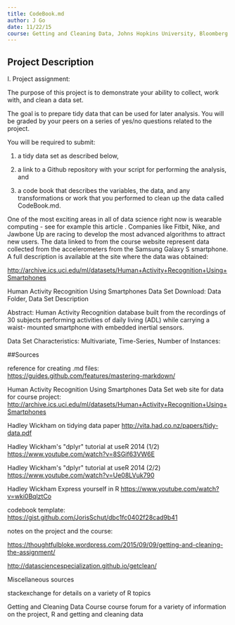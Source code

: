 ```yaml
---
title: CodeBook.md
author: J Go
date: 11/22/15
course: Getting and Cleaning Data, Johns Hopkins University, Bloomberg School of Public Health via Coursera
---
```


## Project Description

I. Project assignment:

The purpose of this project is to demonstrate your ability to collect, work 
with, and clean a data set. 

The goal is to prepare tidy data that can be used for later analysis. You will 
be graded by your peers on a series of yes/no questions related to the project. 

You will be required to submit: 

1) a tidy data set as described below, 

2) a link to a Github repository with your script for performing the analysis, and 

3) a code book that describes the variables, the data, and any transformations 
or work that you performed to clean up the data called CodeBook.md. 

One of the most exciting areas in all of data science right now is wearable 
computing - see for example this article . Companies like Fitbit, Nike, and 
Jawbone Up are racing to develop the most advanced algorithms to attract new 
users. The data linked to from the course website represent data collected from 
the accelerometers from the Samsung Galaxy S smartphone. A full description is 
available at the site where the data was obtained: 

http://archive.ics.uci.edu/ml/datasets/Human+Activity+Recognition+Using+Smartphones 

Human Activity Recognition Using Smartphones Data Set 
Download: Data Folder, Data Set Description

Abstract: Human Activity Recognition database built from the recordings of 30 
subjects performing activities of daily living (ADL) while carrying a waist-
mounted smartphone with embedded inertial sensors.

Data Set Characteristics:  Multivariate, Time-Series, 
Number of Instances: 










##Sources

reference for creating .md files:
https://guides.github.com/features/mastering-markdown/

Human Activity Recognition Using Smartphones Data Set web site for data for course project:
http://archive.ics.uci.edu/ml/datasets/Human+Activity+Recognition+Using+Smartphones

Hadley Wickham on tidying data paper
http://vita.had.co.nz/papers/tidy-data.pdf

Hadley Wickham's "dplyr" tutorial at useR 2014 (1/2)
https://www.youtube.com/watch?v=8SGif63VW6E

Hadley Wickham's "dplyr" tutorial at useR 2014 (2/2)
https://www.youtube.com/watch?v=Ue08LVuk790

Hadley Wickham Express yourself in R
https://www.youtube.com/watch?v=wki0BqlztCo    

codebook template:
https://gist.github.com/JorisSchut/dbc1fc0402f28cad9b41

notes on the project and the course:

https://thoughtfulbloke.wordpress.com/2015/09/09/getting-and-cleaning-the-assignment/

http://datasciencespecialization.github.io/getclean/

Miscellaneous sources 

stackexchange for details on a variety of R topics

Getting and Cleaning Data Course course forum for a variety of information on the project, R and getting and cleaning data
